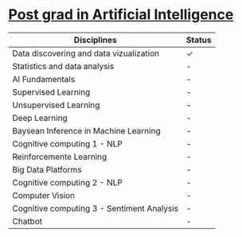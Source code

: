 # [Post grad in Artificial Intelligence](https://www.iesb.br/pos/curso/inteligencia-artificial-remoto-)

|Disciplines|Status|
|---|---|
|Data discovering and data vizualization|&check;|
|Statistics and data analysis|-|
|AI Fundamentals|-|
|Supervised Learning|-|
|Unsupervised Learning|-|
|Deep Learning|-|
|Baysean Inference in Machine Learning|-|
|Cognitive computing 1 - NLP|-|
|Reinforcemente Learning|-|
|Big Data Platforms|-|
|Cognitive computing 2 - NLP|-|
|Computer Vision|-|
|Cognitive computing 3 - Sentiment Analysis|-|
|Chatbot|-|
